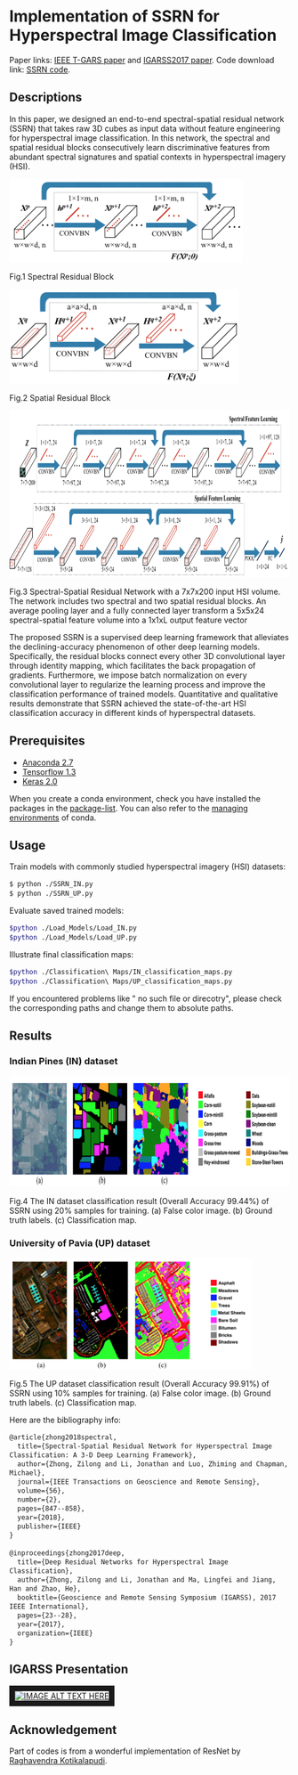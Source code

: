 # Implementation of SSRN for Hyperspectral Image Classification

Paper links: [IEEE T-GARS paper](http://ieeexplore.ieee.org/document/8061020/) and [IGARSS2017 paper](https://www.researchgate.net/publication/320145356_Deep_Residual_Networks_for_Hyperspectral_Image_Classification).
Code download link: [SSRN code](https://github.com/zilongzhong/SSRN/archive/master.zip).

## Descriptions
In this paper, we designed an end-to-end spectral-spatial residual network (SSRN) that takes raw 3D cubes as input data without feature engineering for hyperspectral image classification. In this network, the spectral and spatial residual blocks consecutively learn discriminative features from abundant spectral signatures and spatial contexts in hyperspectral imagery (HSI).

<img src="figure/fig1_1.png" height="150"/>

Fig.1 Spectral Residual Block

<img src="figure/fig1_2.png" height="170"/>

Fig.2 Spatial Residual Block

<img src="figure/new_fig.png" height="300"/>

Fig.3  Spectral-Spatial Residual Network with a 7x7x200 input HSI volume. The network includes two spectral and two spatial residual blocks. An average pooling layer and a fully connected layer transform a 5x5x24 spectral-spatial feature volume into a 1x1xL output feature vector

The proposed SSRN is a supervised deep learning framework that alleviates the declining-accuracy phenomenon of other deep learning models. Specifically, the residual blocks connect every other 3D convolutional layer through identity mapping, which facilitates the back propagation of gradients. Furthermore, we impose batch normalization on every convolutional layer to regularize the learning process and improve the classification performance of trained models. Quantitative and qualitative results demonstrate that SSRN achieved the state-of-the-art HSI classification accuracy in different kinds of hyperspectral datasets.


## Prerequisites

- [Anaconda 2.7](https://www.anaconda.com/download/#linux)
- [Tensorflow 1.3](https://github.com/tensorflow/tensorflow/tree/r1.3)
- [Keras 2.0](https://github.com/fchollet/keras)

When you create a conda environment, check you have installed the packages in the [package-list](https://github.com/zilongzhong/SSRN/blob/master/package-list.txt). You can also refer to the [managing environments](https://conda.io/docs/user-guide/tasks/manage-environments.html) of conda.


## Usage

Train models with commonly studied hyperspectral imagery (HSI) datasets:
```bash
$ python ./SSRN_IN.py
$ python ./SSRN_UP.py

```
Evaluate saved trained models:
```bash
$python ./Load_Models/Load_IN.py
$python ./Load_Models/Load_UP.py

```
Illustrate final classification maps:
```bash
$python ./Classification\ Maps/IN_classification_maps.py
$python ./Classification\ Maps/UP_classification_maps.py

```

If you encountered problems like " no such file or direcotry", please check the corresponding paths and change them to absolute paths.

## Results

### Indian Pines (IN) dataset

<img src="figure/fig3.png" height="200"/>

Fig.4  The IN dataset classification result (Overall Accuracy 99.44%) of SSRN using 20% samples for training. (a) False color image. (b) Ground truth labels. (c) Classification map. 

### University of Pavia (UP) dataset

<img src="figure/fig2.png" height="200"/>

Fig.5  The UP dataset classification result (Overall Accuracy 99.91%) of SSRN using 10% samples for training. (a) False color image. (b) Ground truth labels. (c) Classification map.

Here are the bibliography info:
<br/>

```jason
@article{zhong2018spectral,
  title={Spectral-Spatial Residual Network for Hyperspectral Image Classification: A 3-D Deep Learning Framework},
  author={Zhong, Zilong and Li, Jonathan and Luo, Zhiming and Chapman, Michael},
  journal={IEEE Transactions on Geoscience and Remote Sensing},
  volume={56},
  number={2},
  pages={847--858},
  year={2018},
  publisher={IEEE}
}

@inproceedings{zhong2017deep,
  title={Deep Residual Networks for Hyperspectral Image Classification},
  author={Zhong, Zilong and Li, Jonathan and Ma, Lingfei and Jiang, Han and Zhao, He},
  booktitle={Geoscience and Remote Sensing Symposium (IGARSS), 2017 IEEE International},
  pages={23--28},
  year={2017},
  organization={IEEE}
}
```

## IGARSS Presentation

<a href="https://www.youtube.com/watch?v=Od1DQESmbFg&t=0s" target="_blank"><img src="https://i.ytimg.com/vi/Od1DQESmbFg/maxresdefault.jpg"
alt="IMAGE ALT TEXT HERE" width="240" height="180" border="10" /></a>

## Acknowledgement

Part of codes is from a wonderful implementation of ResNet by [Raghavendra Kotikalapudi](https://github.com/raghakot/keras-resnet).
